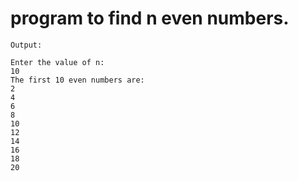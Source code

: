 # program to find n even numbers.

```
Output:

Enter the value of n:
10
The first 10 even numbers are:
2
4
6
8
10
12
14
16
18
20
```